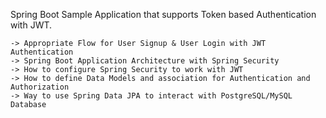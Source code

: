 Spring Boot Sample Application that supports Token based Authentication with JWT.

    -> Appropriate Flow for User Signup & User Login with JWT Authentication
    -> Spring Boot Application Architecture with Spring Security
    -> How to configure Spring Security to work with JWT
    -> How to define Data Models and association for Authentication and Authorization
    -> Way to use Spring Data JPA to interact with PostgreSQL/MySQL Database
    
